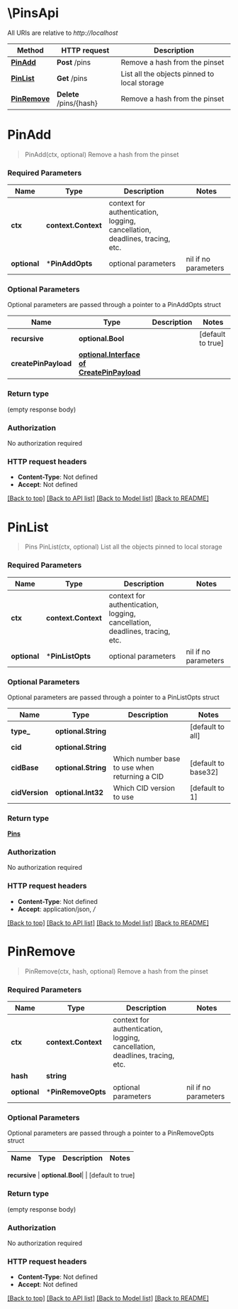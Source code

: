 # \PinsApi

All URIs are relative to *http://localhost*

Method | HTTP request | Description
------------- | ------------- | -------------
[**PinAdd**](PinsApi.md#PinAdd) | **Post** /pins | Remove a hash from the pinset
[**PinList**](PinsApi.md#PinList) | **Get** /pins | List all the objects pinned to local storage
[**PinRemove**](PinsApi.md#PinRemove) | **Delete** /pins/{hash} | Remove a hash from the pinset


# **PinAdd**
> PinAdd(ctx, optional)
Remove a hash from the pinset

### Required Parameters

Name | Type | Description  | Notes
------------- | ------------- | ------------- | -------------
 **ctx** | **context.Context** | context for authentication, logging, cancellation, deadlines, tracing, etc.
 **optional** | ***PinAddOpts** | optional parameters | nil if no parameters

### Optional Parameters
Optional parameters are passed through a pointer to a PinAddOpts struct

Name | Type | Description  | Notes
------------- | ------------- | ------------- | -------------
 **recursive** | **optional.Bool**|  | [default to true]
 **createPinPayload** | [**optional.Interface of CreatePinPayload**](CreatePinPayload.md)|  | 

### Return type

 (empty response body)

### Authorization

No authorization required

### HTTP request headers

 - **Content-Type**: Not defined
 - **Accept**: Not defined

[[Back to top]](#) [[Back to API list]](../README.md#documentation-for-api-endpoints) [[Back to Model list]](../README.md#documentation-for-models) [[Back to README]](../README.md)

# **PinList**
> Pins PinList(ctx, optional)
List all the objects pinned to local storage

### Required Parameters

Name | Type | Description  | Notes
------------- | ------------- | ------------- | -------------
 **ctx** | **context.Context** | context for authentication, logging, cancellation, deadlines, tracing, etc.
 **optional** | ***PinListOpts** | optional parameters | nil if no parameters

### Optional Parameters
Optional parameters are passed through a pointer to a PinListOpts struct

Name | Type | Description  | Notes
------------- | ------------- | ------------- | -------------
 **type_** | **optional.String**|  | [default to all]
 **cid** | **optional.String**|  | 
 **cidBase** | **optional.String**| Which number base to use when returning a CID | [default to base32]
 **cidVersion** | **optional.Int32**| Which CID version to use | [default to 1]

### Return type

[**Pins**](pins.md)

### Authorization

No authorization required

### HTTP request headers

 - **Content-Type**: Not defined
 - **Accept**: application/json, */*

[[Back to top]](#) [[Back to API list]](../README.md#documentation-for-api-endpoints) [[Back to Model list]](../README.md#documentation-for-models) [[Back to README]](../README.md)

# **PinRemove**
> PinRemove(ctx, hash, optional)
Remove a hash from the pinset

### Required Parameters

Name | Type | Description  | Notes
------------- | ------------- | ------------- | -------------
 **ctx** | **context.Context** | context for authentication, logging, cancellation, deadlines, tracing, etc.
  **hash** | **string**|  | 
 **optional** | ***PinRemoveOpts** | optional parameters | nil if no parameters

### Optional Parameters
Optional parameters are passed through a pointer to a PinRemoveOpts struct

Name | Type | Description  | Notes
------------- | ------------- | ------------- | -------------

 **recursive** | **optional.Bool**|  | [default to true]

### Return type

 (empty response body)

### Authorization

No authorization required

### HTTP request headers

 - **Content-Type**: Not defined
 - **Accept**: Not defined

[[Back to top]](#) [[Back to API list]](../README.md#documentation-for-api-endpoints) [[Back to Model list]](../README.md#documentation-for-models) [[Back to README]](../README.md)

